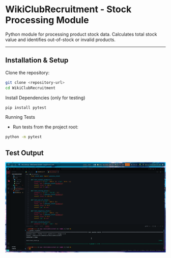 # WikiClubRecruitment - Stock Processing Module

Python module for processing product stock data. Calculates total stock value and identifies out-of-stock or invalid products.

---

## Installation & Setup

Clone the repository:

```bash
git clone <repository-url>
cd WikiClubRecruitment
```
Install Dependencies (only for testing)
```bash
pip install pytest
```
Running Tests

* Run tests from the project root:
```bash
python -m pytest
```
## Test Output

![Running Tests](test_screenshot.png "Test Output")

